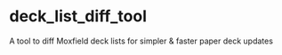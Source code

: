 # deck_list_diff_tool
A tool to diff Moxfield deck lists for simpler &amp; faster paper deck updates
